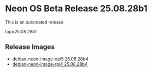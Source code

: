 # Neon OS Beta Release 25.08.28b1
This is an automated release

tag=25.08.28b1

## Release Images
- [debian-neon-image-opi5 25.08.28b4](https://download.neonaiservices.com/neon_os/core/rpi4/dev/debian-neon-image-rpi4_2025-08-28_01_51.img.xz)
- [debian-neon-image-rpi4 25.08.28b4](https://download.neonaiservices.com/neon_os/core/rpi4/dev/debian-neon-image-rpi4_2025-08-28_01_51.img.xz)
